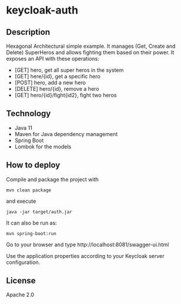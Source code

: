 # keycloak-auth

## Description

Hexagonal Architectural simple example. It manages (Get, Create and Delete) SuperHeros and allows fighting them based on their power. It exposes an API with these operations:

- [GET] hero, get all super heros in the system
- [GET] here/{id}, get a specific hero
- [POST] hero, add a new hero
- [DELETE] hero/{id}, remove a hero
- [GET] hero/{id}/fight{id2}, fight two heros

## Technology

- Java 11
- Maven for Java dependency management
- Spring Boot 
- Lombok for the models

## How to deploy

Compile and package the project with

```
mvn clean package
```

and execute

```
java -jar target/auth.jar
```

It can also be run as:

```
mvn spring-boot:run
```

Go to your browser and type http://localhost:8081/swagger-ui.html

Use the application properties according to your Keycloak server configuration.

## License

Apache 2.0